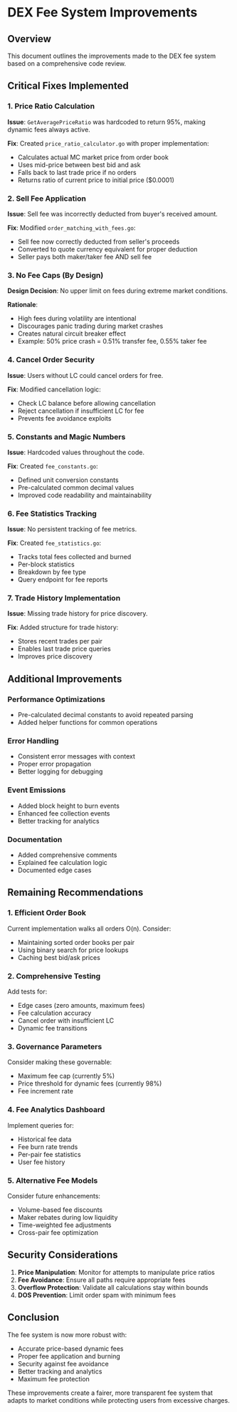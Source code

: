 # DEX Fee System Improvements

## Overview
This document outlines the improvements made to the DEX fee system based on a comprehensive code review.

## Critical Fixes Implemented

### 1. **Price Ratio Calculation**
**Issue**: `GetAveragePriceRatio` was hardcoded to return 95%, making dynamic fees always active.

**Fix**: Created `price_ratio_calculator.go` with proper implementation:
- Calculates actual MC market price from order book
- Uses mid-price between best bid and ask
- Falls back to last trade price if no orders
- Returns ratio of current price to initial price ($0.0001)

### 2. **Sell Fee Application**
**Issue**: Sell fee was incorrectly deducted from buyer's received amount.

**Fix**: Modified `order_matching_with_fees.go`:
- Sell fee now correctly deducted from seller's proceeds
- Converted to quote currency equivalent for proper deduction
- Seller pays both maker/taker fee AND sell fee

### 3. **No Fee Caps (By Design)**
**Design Decision**: No upper limit on fees during extreme market conditions.

**Rationale**: 
- High fees during volatility are intentional
- Discourages panic trading during market crashes
- Creates natural circuit breaker effect
- Example: 50% price crash = 0.51% transfer fee, 0.55% taker fee

### 4. **Cancel Order Security**
**Issue**: Users without LC could cancel orders for free.

**Fix**: Modified cancellation logic:
- Check LC balance before allowing cancellation
- Reject cancellation if insufficient LC for fee
- Prevents fee avoidance exploits

### 5. **Constants and Magic Numbers**
**Issue**: Hardcoded values throughout the code.

**Fix**: Created `fee_constants.go`:
- Defined unit conversion constants
- Pre-calculated common decimal values
- Improved code readability and maintainability

### 6. **Fee Statistics Tracking**
**Issue**: No persistent tracking of fee metrics.

**Fix**: Created `fee_statistics.go`:
- Tracks total fees collected and burned
- Per-block statistics
- Breakdown by fee type
- Query endpoint for fee reports

### 7. **Trade History Implementation**
**Issue**: Missing trade history for price discovery.

**Fix**: Added structure for trade history:
- Stores recent trades per pair
- Enables last trade price queries
- Improves price discovery

## Additional Improvements

### Performance Optimizations
- Pre-calculated decimal constants to avoid repeated parsing
- Added helper functions for common operations

### Error Handling
- Consistent error messages with context
- Proper error propagation
- Better logging for debugging

### Event Emissions
- Added block height to burn events
- Enhanced fee collection events
- Better tracking for analytics

### Documentation
- Added comprehensive comments
- Explained fee calculation logic
- Documented edge cases

## Remaining Recommendations

### 1. **Efficient Order Book**
Current implementation walks all orders O(n). Consider:
- Maintaining sorted order books per pair
- Using binary search for price lookups
- Caching best bid/ask prices

### 2. **Comprehensive Testing**
Add tests for:
- Edge cases (zero amounts, maximum fees)
- Fee calculation accuracy
- Cancel order with insufficient LC
- Dynamic fee transitions

### 3. **Governance Parameters**
Consider making these governable:
- Maximum fee cap (currently 5%)
- Price threshold for dynamic fees (currently 98%)
- Fee increment rate

### 4. **Fee Analytics Dashboard**
Implement queries for:
- Historical fee data
- Fee burn rate trends
- Per-pair fee statistics
- User fee history

### 5. **Alternative Fee Models**
Consider future enhancements:
- Volume-based fee discounts
- Maker rebates during low liquidity
- Time-weighted fee adjustments
- Cross-pair fee optimization

## Security Considerations

1. **Price Manipulation**: Monitor for attempts to manipulate price ratios
2. **Fee Avoidance**: Ensure all paths require appropriate fees
3. **Overflow Protection**: Validate all calculations stay within bounds
4. **DOS Prevention**: Limit order spam with minimum fees

## Conclusion

The fee system is now more robust with:
- Accurate price-based dynamic fees
- Proper fee application and burning
- Security against fee avoidance
- Better tracking and analytics
- Maximum fee protection

These improvements create a fairer, more transparent fee system that adapts to market conditions while protecting users from excessive charges.